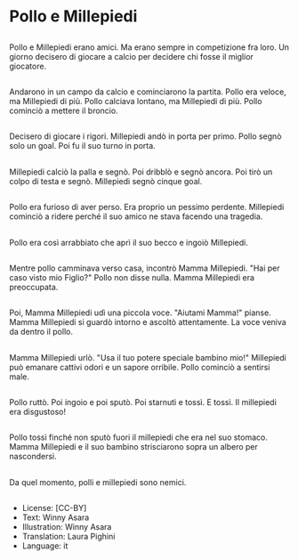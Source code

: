 # Pollo e Millepiedi

##
Pollo e Millepiedi erano amici. Ma erano sempre in competizione fra loro. Un giorno decisero di giocare a calcio per decidere chi fosse il miglior giocatore.

##
Andarono in un campo da calcio e cominciarono la partita. Pollo era veloce, ma Millepiedi di più. Pollo calciava lontano, ma Millepiedi di più. Pollo cominciò a mettere il broncio.

##
Decisero di giocare i rigori. Millepiedi andò in porta per primo. Pollo segnò solo un goal. Poi fu il suo turno in porta.

##
Millepiedi calciò la palla e segnò. Poi dribblò e segnò ancora. Poi tirò un colpo di testa e segnò. Millepiedi segnò cinque goal.

##
Pollo era furioso di aver perso. Era proprio un pessimo perdente. Millepiedi cominciò a ridere perché il suo amico ne stava facendo una tragedia.

##
Pollo era così arrabbiato che aprì il suo becco e ingoiò Millepiedi.

##
Mentre pollo camminava verso casa, incontrò Mamma Millepiedi. "Hai per caso visto mio Figlio?" Pollo non disse nulla. Mamma Millepiedi era preoccupata.

##
Poi, Mamma Millepiedi udì una piccola voce. "Aiutami Mamma!" pianse. Mamma Millepiedi si guardò intorno e ascoltò attentamente. La voce veniva da dentro il pollo.

##
Mamma Millepiedi urlò. "Usa il tuo potere speciale bambino mio!" Millepiedi può emanare cattivi odori e un sapore orribile. Pollo cominciò a sentirsi male.

##
Pollo ruttò. Poi ingoio e poi sputò. Poi starnutì e tossì. E tossì. Il millepiedi era disgustoso!

##
Pollo tossì finché non sputò fuori il millepiedi che era nel suo stomaco. Mamma Millepiedi e il suo bambino strisciarono sopra un albero per nascondersi.

##
Da quel momento, polli e millepiedi sono nemici.

##
* License: [CC-BY]
* Text: Winny Asara
* Illustration: Winny Asara
* Translation: Laura Pighini
* Language: it
